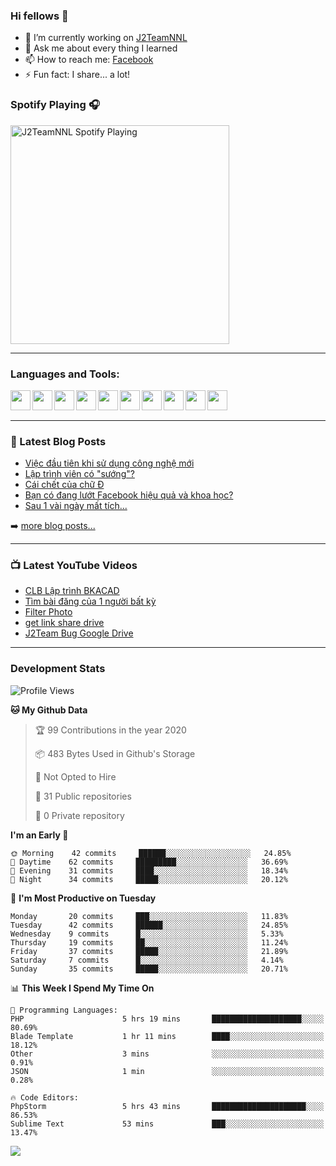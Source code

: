 ### Hi fellows 👋

- 🔭 I’m currently working on [J2TeamNNL]
- 💬 Ask me about every thing I learned
- 📫 How to reach me: [Facebook]
- ⚡ Fun fact: I share... a lot!


### Spotify Playing 🎧
[<img src="https://spotify-playing-git-master.j2teamnnl.vercel.app/api/spotify-playing" alt="J2TeamNNL Spotify Playing" width="350" />](https://open.spotify.com/user/31ghget3jspvgpjwbv5pcwli3smab)

---

### Languages and Tools:
<img align='left' height="32" width="32" src="https://cdn.jsdelivr.net/npm/simple-icons@v3/icons/sublimetext.svg" />
<img align='left' height="32" width="32" src="https://cdn.jsdelivr.net/npm/simple-icons@v3/icons/jetbrains.svg" />
<img align='left' height="32" width="32" src="https://cdn.jsdelivr.net/npm/simple-icons@v3/icons/php.svg" />
<img align='left' height="32" width="32" src="https://cdn.jsdelivr.net/npm/simple-icons@v3/icons/javascript.svg" />
<img align='left' height="32" width="32" src="https://cdn.jsdelivr.net/npm/simple-icons@v3/icons/html5.svg" />
<img align='left' height="32" width="32" src="https://cdn.jsdelivr.net/npm/simple-icons@v3/icons/css3.svg" />
<img align='left' height="32" width="32" src="https://cdn.jsdelivr.net/npm/simple-icons@v3/icons/laravel.svg" />
<img align='left' height="32" width="32" src="https://cdn.jsdelivr.net/npm/simple-icons@v3/icons/mysql.svg" />
<img align='left' height="32" width="32" src="https://cdn.jsdelivr.net/npm/simple-icons@v3/icons/mongodb.svg" />
<img align='left' height="32" width="32" src="https://cdn.jsdelivr.net/npm/simple-icons@v3/icons/mysql.svg" />

<br>
<br>

---

### 📕 Latest Blog Posts
<!-- BLOG-POST-LIST:START -->
- [Việc đầu tiên khi sử dụng công nghệ mới](https://j2teamnnl.blogspot.com/2020/07/viec-au-tien-khi-su-dung-cong-nghe-moi.html)
- [Lập trình viên có "sướng"?](https://j2teamnnl.blogspot.com/2020/03/lap-trinh-vien-co.html)
- [Cái chết của chữ Đ](https://j2teamnnl.blogspot.com/2020/01/cai-chet-cua-chu.html)
- [Bạn có đang lướt Facebook hiệu quả và khoa học?](https://j2teamnnl.blogspot.com/2019/08/ban-co-ang-luot-web-hieu-qua-va-khoa-hoc.html)
- [Sau 1 vài ngày mất tích...](https://j2teamnnl.blogspot.com/2019/08/sau-1-vai-ngay-mat-tich.html)
<!-- BLOG-POST-LIST:END -->
➡️ [more blog posts...](https://j2teamnnl.blogspot.com)

---

### 📺 Latest YouTube Videos
<!-- YOUTUBE:START -->
- [CLB Lập trình BKACAD](https://www.youtube.com/watch?v=qBt6Z4il53Y)
- [Tìm bài đăng của 1 người bất kỳ](https://www.youtube.com/watch?v=PyvfvB-l7LA)
- [Filter Photo](https://www.youtube.com/watch?v=5vnjtl5S0Ig)
- [get link share drive](https://www.youtube.com/watch?v=y2nTZzPRxAI)
- [J2Team Bug Google Drive](https://www.youtube.com/watch?v=lRmVN6t4gKc)
<!-- YOUTUBE:END -->

---
### Development Stats
<!--START_SECTION:waka-->
![Profile Views](http://img.shields.io/badge/Profile%20Views-290-blue)

**🐱 My Github Data** 

> 🏆 99 Contributions in the year 2020
 > 
> 📦 483 Bytes Used in Github's Storage 
 > 
> 🚫 Not Opted to Hire
 > 
> 📜 31 Public repositories
 > 
> 🔑 0 Private repository 
 > 
**I'm an Early 🐤** 

```text
🌞 Morning    42 commits     ██████░░░░░░░░░░░░░░░░░░░   24.85% 
🌆 Daytime    62 commits     █████████░░░░░░░░░░░░░░░░   36.69% 
🌃 Evening    31 commits     ████░░░░░░░░░░░░░░░░░░░░░   18.34% 
🌙 Night      34 commits     █████░░░░░░░░░░░░░░░░░░░░   20.12%

```
📅 **I'm Most Productive on Tuesday** 

```text
Monday       20 commits     ███░░░░░░░░░░░░░░░░░░░░░░   11.83% 
Tuesday      42 commits     ██████░░░░░░░░░░░░░░░░░░░   24.85% 
Wednesday    9 commits      █░░░░░░░░░░░░░░░░░░░░░░░░   5.33% 
Thursday     19 commits     ██░░░░░░░░░░░░░░░░░░░░░░░   11.24% 
Friday       37 commits     █████░░░░░░░░░░░░░░░░░░░░   21.89% 
Saturday     7 commits      █░░░░░░░░░░░░░░░░░░░░░░░░   4.14% 
Sunday       35 commits     █████░░░░░░░░░░░░░░░░░░░░   20.71%

```


📊 **This Week I Spend My Time On** 

```text
💬 Programming Languages: 
PHP                      5 hrs 19 mins       ████████████████████░░░░░   80.69% 
Blade Template           1 hr 11 mins        ████░░░░░░░░░░░░░░░░░░░░░   18.12% 
Other                    3 mins              ░░░░░░░░░░░░░░░░░░░░░░░░░   0.91% 
JSON                     1 min               ░░░░░░░░░░░░░░░░░░░░░░░░░   0.28%

🔥 Code Editors: 
PhpStorm                 5 hrs 43 mins       █████████████████████░░░░   86.53% 
Sublime Text             53 mins             ███░░░░░░░░░░░░░░░░░░░░░░   13.47%

```


<!--END_SECTION:waka-->

<img align="left" src="https://github-readme-stats-git-master.j2teamnnl.vercel.app/api?username=J2TeamNNL&show_icons=true&hide_border=true" />


[J2TeamNNL]: https://j2teamnnl.com/
[Facebook]: https://fb.me/j2teamnnl
